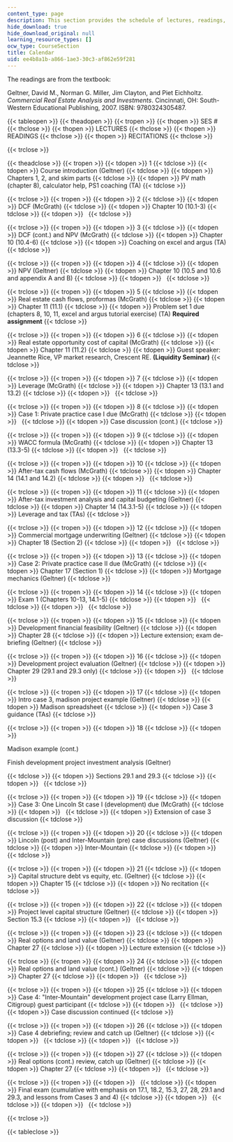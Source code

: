 ```yaml
---
content_type: page
description: This section provides the schedule of lectures, readings, and recitations.
hide_download: true
hide_download_original: null
learning_resource_types: []
ocw_type: CourseSection
title: Calendar
uid: ee4b8a1b-a866-1ae3-30c3-af862e59f281
---
```


The readings are from the textbook:

Geltner, David M., Norman G. Miller, Jim Clayton, and Piet Eichholtz. _Commercial Real Estate Analysis and Investments_. Cincinnati, OH: South-Western Educational Publishing, 2007. ISBN: 9780324305487.

{{< tableopen >}}
{{< theadopen >}}
{{< tropen >}}
{{< thopen >}}
SES #
{{< thclose >}}
{{< thopen >}}
LECTURES
{{< thclose >}}
{{< thopen >}}
READINGS
{{< thclose >}}
{{< thopen >}}
RECITATIONS
{{< thclose >}}

{{< trclose >}}

{{< theadclose >}}
{{< tropen >}}
{{< tdopen >}}
1
{{< tdclose >}}
{{< tdopen >}}
Course introduction (Geltner)
{{< tdclose >}}
{{< tdopen >}}
Chapters 1, 2, and skim parts
{{< tdclose >}}
{{< tdopen >}}
PV math (chapter 8), calculator help, PS1 coaching (TA)
{{< tdclose >}}

{{< trclose >}}
{{< tropen >}}
{{< tdopen >}}
2
{{< tdclose >}}
{{< tdopen >}}
DCF (McGrath)
{{< tdclose >}}
{{< tdopen >}}
Chapter 10 (10.1-3)
{{< tdclose >}}
{{< tdopen >}}
 
{{< tdclose >}}

{{< trclose >}}
{{< tropen >}}
{{< tdopen >}}
3
{{< tdclose >}}
{{< tdopen >}}
DCF (cont.) and NPV (McGrath)
{{< tdclose >}}
{{< tdopen >}}
Chapter 10 (10.4-6)
{{< tdclose >}}
{{< tdopen >}}
Coaching on excel and argus (TA)
{{< tdclose >}}

{{< trclose >}}
{{< tropen >}}
{{< tdopen >}}
4
{{< tdclose >}}
{{< tdopen >}}
NPV (Geltner)
{{< tdclose >}}
{{< tdopen >}}
Chapter 10 (10.5 and 10.6 and appendix A and B)
{{< tdclose >}}
{{< tdopen >}}
 
{{< tdclose >}}

{{< trclose >}}
{{< tropen >}}
{{< tdopen >}}
5
{{< tdclose >}}
{{< tdopen >}}
Real estate cash flows, proformas (McGrath)
{{< tdclose >}}
{{< tdopen >}}
Chapter 11 (11.1)
{{< tdclose >}}
{{< tdopen >}}
Problem set 1 due (chapters 8, 10, 11, excel and argus tutorial exercise) (TA) **Required assignment**
{{< tdclose >}}

{{< trclose >}}
{{< tropen >}}
{{< tdopen >}}
6
{{< tdclose >}}
{{< tdopen >}}
Real estate opportunity cost of capital (McGrath)
{{< tdclose >}}
{{< tdopen >}}
Chapter 11 (11.2)
{{< tdclose >}}
{{< tdopen >}}
Guest speaker: Jeannette Rice, VP market research, Crescent RE. **(Liquidity Seminar)**
{{< tdclose >}}

{{< trclose >}}
{{< tropen >}}
{{< tdopen >}}
7
{{< tdclose >}}
{{< tdopen >}}
Leverage (McGrath)
{{< tdclose >}}
{{< tdopen >}}
Chapter 13 (13.1 and 13.2)
{{< tdclose >}}
{{< tdopen >}}
 
{{< tdclose >}}

{{< trclose >}}
{{< tropen >}}
{{< tdopen >}}
8
{{< tdclose >}}
{{< tdopen >}}
Case 1: Private practice case I due (McGrath)
{{< tdclose >}}
{{< tdopen >}}
 
{{< tdclose >}}
{{< tdopen >}}
Case discussion (cont.)
{{< tdclose >}}

{{< trclose >}}
{{< tropen >}}
{{< tdopen >}}
9
{{< tdclose >}}
{{< tdopen >}}
WACC formula (McGrath)
{{< tdclose >}}
{{< tdopen >}}
Chapter 13 (13.3-5)
{{< tdclose >}}
{{< tdopen >}}
 
{{< tdclose >}}

{{< trclose >}}
{{< tropen >}}
{{< tdopen >}}
10
{{< tdclose >}}
{{< tdopen >}}
After-tax cash flows (McGrath)
{{< tdclose >}}
{{< tdopen >}}
Chapter 14 (14.1 and 14.2)
{{< tdclose >}}
{{< tdopen >}}
 
{{< tdclose >}}

{{< trclose >}}
{{< tropen >}}
{{< tdopen >}}
11
{{< tdclose >}}
{{< tdopen >}}
After-tax investment analysis and capital budgeting (Geltner)
{{< tdclose >}}
{{< tdopen >}}
Chapter 14 (14.3.1-5)
{{< tdclose >}}
{{< tdopen >}}
Leverage and tax (TAs)
{{< tdclose >}}

{{< trclose >}}
{{< tropen >}}
{{< tdopen >}}
12
{{< tdclose >}}
{{< tdopen >}}
Commercial mortgage underwriting (Geltner)
{{< tdclose >}}
{{< tdopen >}}
Chapter 18 (Section 2)
{{< tdclose >}}
{{< tdopen >}}
 
{{< tdclose >}}

{{< trclose >}}
{{< tropen >}}
{{< tdopen >}}
13
{{< tdclose >}}
{{< tdopen >}}
Case 2: Private practice case II due (McGrath)
{{< tdclose >}}
{{< tdopen >}}
Chapter 17 (Section 1)
{{< tdclose >}}
{{< tdopen >}}
Mortgage mechanics (Geltner)
{{< tdclose >}}

{{< trclose >}}
{{< tropen >}}
{{< tdopen >}}
14
{{< tdclose >}}
{{< tdopen >}}
Exam 1 (Chapters 10-13, 14.1-5)
{{< tdclose >}}
{{< tdopen >}}
 
{{< tdclose >}}
{{< tdopen >}}
 
{{< tdclose >}}

{{< trclose >}}
{{< tropen >}}
{{< tdopen >}}
15
{{< tdclose >}}
{{< tdopen >}}
Development financial feasibility (Geltner)
{{< tdclose >}}
{{< tdopen >}}
Chapter 28
{{< tdclose >}}
{{< tdopen >}}
Lecture extension; exam de-briefing (Geltner)
{{< tdclose >}}

{{< trclose >}}
{{< tropen >}}
{{< tdopen >}}
16
{{< tdclose >}}
{{< tdopen >}}
Development project evaluation (Geltner)
{{< tdclose >}}
{{< tdopen >}}
Chapter 29 (29.1 and 29.3 only)
{{< tdclose >}}
{{< tdopen >}}
 
{{< tdclose >}}

{{< trclose >}}
{{< tropen >}}
{{< tdopen >}}
17
{{< tdclose >}}
{{< tdopen >}}
Intro case 3, madison project example (Geltner)
{{< tdclose >}}
{{< tdopen >}}
Madison spreadsheet
{{< tdclose >}}
{{< tdopen >}}
Case 3 guidance (TAs)
{{< tdclose >}}

{{< trclose >}}
{{< tropen >}}
{{< tdopen >}}
18
{{< tdclose >}}
{{< tdopen >}}


Madison example (cont.)

Finish development project investment analysis (Geltner)


{{< tdclose >}}
{{< tdopen >}}
Sections 29.1 and 29.3
{{< tdclose >}}
{{< tdopen >}}
 
{{< tdclose >}}

{{< trclose >}}
{{< tropen >}}
{{< tdopen >}}
19
{{< tdclose >}}
{{< tdopen >}}
Case 3: One Lincoln St case I (development) due (McGrath)
{{< tdclose >}}
{{< tdopen >}}
 
{{< tdclose >}}
{{< tdopen >}}
Extension of case 3 discussion
{{< tdclose >}}

{{< trclose >}}
{{< tropen >}}
{{< tdopen >}}
20
{{< tdclose >}}
{{< tdopen >}}
Lincoln (post) and Inter-Mountain (pre) case discussions (Geltner)
{{< tdclose >}}
{{< tdopen >}}
Inter-Mountain
{{< tdclose >}}
{{< tdopen >}}
 
{{< tdclose >}}

{{< trclose >}}
{{< tropen >}}
{{< tdopen >}}
21
{{< tdclose >}}
{{< tdopen >}}
Capital structure debt vs equity, etc. (Geltner)
{{< tdclose >}}
{{< tdopen >}}
Chapter 15
{{< tdclose >}}
{{< tdopen >}}
No recitation
{{< tdclose >}}

{{< trclose >}}
{{< tropen >}}
{{< tdopen >}}
22
{{< tdclose >}}
{{< tdopen >}}
Project level capital structure (Geltner)
{{< tdclose >}}
{{< tdopen >}}
Section 15.3
{{< tdclose >}}
{{< tdopen >}}
 
{{< tdclose >}}

{{< trclose >}}
{{< tropen >}}
{{< tdopen >}}
23
{{< tdclose >}}
{{< tdopen >}}
Real options and land value (Geltner)
{{< tdclose >}}
{{< tdopen >}}
Chapter 27
{{< tdclose >}}
{{< tdopen >}}
Lecture extension
{{< tdclose >}}

{{< trclose >}}
{{< tropen >}}
{{< tdopen >}}
24
{{< tdclose >}}
{{< tdopen >}}
Real options and land value (cont.) (Geltner)
{{< tdclose >}}
{{< tdopen >}}
Chapter 27
{{< tdclose >}}
{{< tdopen >}}
 
{{< tdclose >}}

{{< trclose >}}
{{< tropen >}}
{{< tdopen >}}
25
{{< tdclose >}}
{{< tdopen >}}
Case 4: "Inter-Mountain" development project case (Larry Ellman, Citigroup) guest participant
{{< tdclose >}}
{{< tdopen >}}
 
{{< tdclose >}}
{{< tdopen >}}
Case discussion continued
{{< tdclose >}}

{{< trclose >}}
{{< tropen >}}
{{< tdopen >}}
26
{{< tdclose >}}
{{< tdopen >}}
Case 4 debriefing; review and catch up (Geltner)
{{< tdclose >}}
{{< tdopen >}}
 
{{< tdclose >}}
{{< tdopen >}}
 
{{< tdclose >}}

{{< trclose >}}
{{< tropen >}}
{{< tdopen >}}
27
{{< tdclose >}}
{{< tdopen >}}
Real options (cont.) review, catch up (Geltner)
{{< tdclose >}}
{{< tdopen >}}
Chapter 27
{{< tdclose >}}
{{< tdopen >}}
 
{{< tdclose >}}

{{< trclose >}}
{{< tropen >}}
{{< tdopen >}}
 
{{< tdclose >}}
{{< tdopen >}}
Final exam (cumulative with emphasis on 17.1, 18.2, 15.3, 27, 28, 29.1 and 29.3, and lessons from Cases 3 and 4)
{{< tdclose >}}
{{< tdopen >}}
 
{{< tdclose >}}
{{< tdopen >}}
 
{{< tdclose >}}

{{< trclose >}}

{{< tableclose >}}